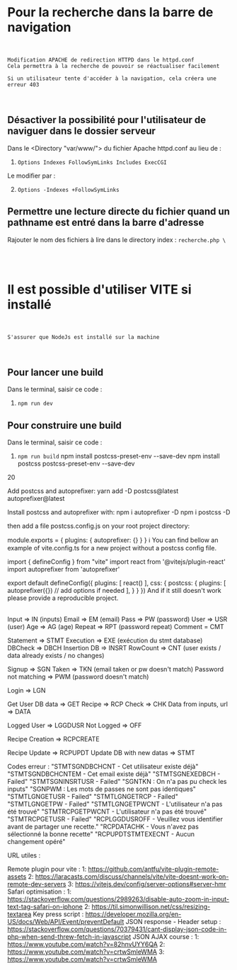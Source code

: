 
# Pour la recherche dans la barre de navigation

<br>

```
Modification APACHE de redirection HTTPD dans le httpd.conf 
Cela permettra à la recherche de pouvoir se réactualiser facilement

Si un utilisateur tente d'accéder à la navigation, cela créera une erreur 403
```
<br>

## Désactiver la possibilité pour l'utilisateur de naviguer dans le dossier serveur 

Dans le <Directory "var/www/"> du fichier Apache httpd.conf au lieu de :

1. ` Options Indexes FollowSymLinks Includes ExecCGI `

Le modifier par :

2. ` Options -Indexes +FollowSymLinks `

## Permettre une lecture directe du fichier quand un pathname est entré dans la barre d'adresse

Rajouter le nom des fichiers à lire dans le directory index :
` recherche.php \ `  

<br>
<br>

# Il est possible d'utiliser VITE si installé 

<br>

```
S'assurer que NodeJs est installé sur la machine
```
<br>

## Pour lancer une build

Dans le terminal, saisir ce code :
1. `npm run dev`

## Pour construire une build

Dans le terminal, saisir ce code :
1. `npm run build`
npm install postcss-preset-env --save-dev 
npm install postcss postcss-preset-env --save-dev 

20

Add postcss and autoprefixer: yarn add -D postcss@latest autoprefixer@latest

Install postcss and autoprefixer with:
npm i autoprefixer -D
npm i postcss -D

then add a file postcss.config.js on your root project directory:

module.exports = {
  plugins: {
    autoprefixer: {}
  }
}
ℹ️ You can find bellow an example of vite.config.ts for a new project without a postcss config file.

import { defineConfig } from "vite"
import react from '@vitejs/plugin-react'
import autoprefixer from 'autoprefixer'

export default defineConfig({
  plugins: [
    react()
  ],
  css: {
    postcss: {
      plugins: [
        autoprefixer({}) // add options if needed
      ],
    }
  }
})
And if it still doesn't work please provide a reproducible project.
<br>
<br>

Input => IN (inputs)
	Email => EM (email)
	Pass => PW (password)
	User => USR (user)
	Age => AG (age)
	Repeat => RPT (password repeat)
	Comment = CMT

Statement => STMT 
	Execution => EXE (exécution du stmt database)
	DBCheck => DBCH
	Insertion DB => INSRT
	RowCount => CNT (user exists / data already exists / no changes)

Signup => SGN
	Taken => TKN (email taken or pw doesn't match)
	Password not matching => PWM (password doesn't match)

Login => LGN

Get User DB data => GET
	Recipe => RCP
	Check => CHK
	Data from inputs, url => DATA


Logged User => LGGDUSR
	Not Logged => OFF

Recipe Creation => RCPCREATE

Recipe Update => RCPUPDT
	Update DB with new datas => STMT


Codes erreur :
"STMTSGNDBCHCNT - Cet utilisateur existe déjà"
"STMTSGNDBCHCNTEM - Cet email existe déjà"
"STMTSGNEXEDBCH - Failed"
"STMTSGNINSRTUSR - Failed"
"SGNTKN : On n'a pas pu check les inputs"
"SGNPWM : Les mots de passes ne sont pas identiques"
"STMTLGNGETUSR - Failed"
"STMTLGNGETRCP - Failed"
"STMTLGNGETPW - Failed"
"STMTLGNGETPWCNT - L'utilisateur n'a pas été trouvé"
"STMTRCPGETPWCNT - L'utilisateur n'a pas été trouvé"
"STMTRCPGETUSR - Failed"
"RCPLGGDUSROFF - Veuillez vous identifier avant de partager une recette."
"RCPDATACHK - Vous n'avez pas sélectionné la bonne recette"
"RCPUPDTSTMTEXECNT - Aucun changement opéré"


URL utiles :

Remote plugin pour vite : 
1: https://github.com/antfu/vite-plugin-remote-assets
2: https://laracasts.com/discuss/channels/vite/vite-doesnt-work-on-remote-dev-servers
3: https://vitejs.dev/config/server-options#server-hmr
Safari optimisation : 
1: https://stackoverflow.com/questions/2989263/disable-auto-zoom-in-input-text-tag-safari-on-iphone
2: https://til.simonwillison.net/css/resizing-textarea
Key press script : https://developer.mozilla.org/en-US/docs/Web/API/Event/preventDefault
JSON response - Header setup : 
https://stackoverflow.com/questions/70379431/cant-display-json-code-in-php-when-send-threw-fetch-in-javascript
JSON AJAX course : 
1: https://www.youtube.com/watch?v=82hnvUYY6QA
2: https://www.youtube.com/watch?v=crtwSmleWMA
3: https://www.youtube.com/watch?v=crtwSmleWMA


